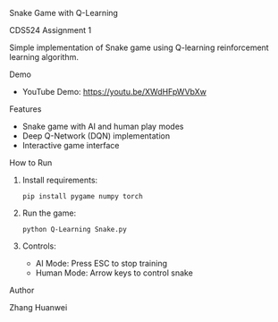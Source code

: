 Snake Game with Q-Learning

CDS524 Assignment 1

Simple implementation of Snake game using Q-learning reinforcement learning algorithm.

Demo

- YouTube Demo: https://youtu.be/XWdHFpWVbXw

Features

- Snake game with AI and human play modes
- Deep Q-Network (DQN) implementation
- Interactive game interface

How to Run

1. Install requirements:
   ```
   pip install pygame numpy torch
   ```

2. Run the game:
   ```
   python Q-Learning Snake.py
   ```

3. Controls:
   - AI Mode: Press ESC to stop training
   - Human Mode: Arrow keys to control snake


Author

Zhang Huanwei
